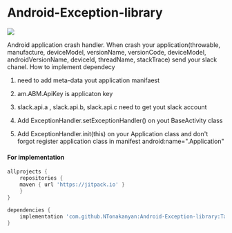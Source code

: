 # Android-Exception-library

[![](https://jitpack.io/v/NTonakanyan/Android-Exception-library.svg)](https://jitpack.io/#NTonakanyan/Android-Exception-library)

Android application crash handler.
When crash your application(throwable, manufacture, deviceModel, versionName, versionCode, deviceModel, androidVersionName, deviceId, threadName, stackTrace) send your slack chanel.
How to implement dependecy
1. need to add meta-data yout application manifaest 
2. am.ABM.ApiKey is applicaton key
3. slack.api.a , slack.api.b, slack.api.c need to get yout slack account 
 	<meta-data
            android:name="am.ABM.ApiKey"
            android:value="aaasbbb" />
        <meta-data
            android:name="slack.api.a"
            android:value="T01SQ5TN8MT" />
        <meta-data
            android:name="slack.api.b"
            android:value="B01SCGUB5AT" />
	<meta-data
            android:name="slack.api.c"
            android:value="S4eh4AW3vc3UMyLCqrqtaP0r" />
	    
4. Add ExceptionHandler.setExceptionHandler() on yout BaseActivity class
5. Add ExceptionHandler.init(this) on your Application class and don't forgot register application class in manifest android:name=".Application"

####  For implementation

```gradle
allprojects {
    repositories {
	maven { url 'https://jitpack.io' }
    }
}
	
dependencies {
	implementation 'com.github.NTonakanyan:Android-Exception-library:Tag'
}
```
